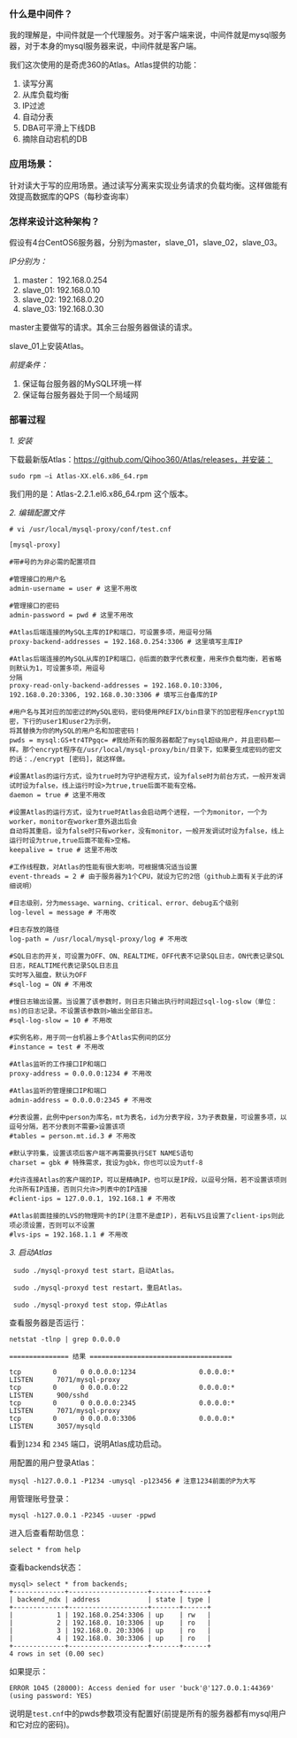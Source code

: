 ### 什么是中间件？

我的理解是，中间件就是一个代理服务。对于客户端来说，中间件就是mysql服务器，对于本身的mysql服务器来说，中间件就是客户端。

我们这次使用的是奇虎360的Atlas。Atlas提供的功能：

1. 读写分离
2. 从库负载均衡
3. IP过滤
4. 自动分表
5. DBA可平滑上下线DB
6. 摘除自动宕机的DB

### 应用场景：

针对读大于写的应用场景。通过读写分离来实现业务请求的负载均衡。这样做能有效提高数据库的QPS（每秒查询率）


### 怎样来设计这种架构？

假设有4台CentOS6服务器，分别为master，slave_01，slave_02，slave_03。

*IP分别为：*

1. master： 192.168.0.254
2. slave_01: 192.168.0.10
3. slave_02: 192.168.0.20
4. slave_03: 192.168.0.30

master主要做写的请求。其余三台服务器做读的请求。

slave_01上安装Atlas。

*前提条件：*

1. 保证每台服务器的MySQL环境一样
2. 保证每台服务器处于同一个局域网


### 部署过程

*1. 安装*

下载最新版Atlas：https://github.com/Qihoo360/Atlas/releases，并安装：

```
sudo rpm –i Atlas-XX.el6.x86_64.rpm
```

我们用的是：Atlas-2.2.1.el6.x86_64.rpm 这个版本。

*2. 编辑配置文件*

```
# vi /usr/local/mysql-proxy/conf/test.cnf

[mysql-proxy]

#带#号的为非必需的配置项目

#管理接口的用户名
admin-username = user # 这里不用改

#管理接口的密码
admin-password = pwd # 这里不用改

#Atlas后端连接的MySQL主库的IP和端口，可设置多项，用逗号分隔
proxy-backend-addresses = 192.168.0.254:3306 # 这里填写主库IP

#Atlas后端连接的MySQL从库的IP和端口，@后面的数字代表权重，用来作负载均衡，若省略则默认为1，可设置多项，用逗号
分隔
proxy-read-only-backend-addresses = 192.168.0.10:3306, 192.168.0.20:3306, 192.168.0.30:3306 # 填写三台备库的IP

#用户名与其对应的加密过的MySQL密码，密码使用PREFIX/bin目录下的加密程序encrypt加密，下行的user1和user2为示例，
将其替换为你的MySQL的用户名和加密密码！
pwds = mysql:GS+tr4TPgqc= #我给所有的服务器都配了mysql超级用户，并且密码都一样。那个encrypt程序在/usr/local/mysql-proxy/bin/目录下，如果要生成密码的密文的话：./encrypt [密码]，就这样做。

#设置Atlas的运行方式，设为true时为守护进程方式，设为false时为前台方式，一般开发调试时设为false，线上运行时设>为true,true后面不能有空格。
daemon = true # 这里不用改

#设置Atlas的运行方式，设为true时Atlas会启动两个进程，一个为monitor，一个为worker，monitor在worker意外退出后会
自动将其重启，设为false时只有worker，没有monitor，一般开发调试时设为false，线上运行时设为true,true后面不能有>空格。
keepalive = true # 这里不用改

#工作线程数，对Atlas的性能有很大影响，可根据情况适当设置
event-threads = 2 # 由于服务器为1个CPU，就设为它的2倍（github上面有关于此的详细说明）

#日志级别，分为message、warning、critical、error、debug五个级别
log-level = message # 不用改

#日志存放的路径
log-path = /usr/local/mysql-proxy/log # 不用改

#SQL日志的开关，可设置为OFF、ON、REALTIME，OFF代表不记录SQL日志，ON代表记录SQL日志，REALTIME代表记录SQL日志且
实时写入磁盘，默认为OFF
#sql-log = ON # 不用改

#慢日志输出设置。当设置了该参数时，则日志只输出执行时间超过sql-log-slow（单位：ms)的日志记录。不设置该参数则>输出全部日志。
#sql-log-slow = 10 # 不用改

#实例名称，用于同一台机器上多个Atlas实例间的区分
#instance = test # 不用改

#Atlas监听的工作接口IP和端口
proxy-address = 0.0.0.0:1234 # 不用改

#Atlas监听的管理接口IP和端口
admin-address = 0.0.0.0:2345 # 不用改

#分表设置，此例中person为库名，mt为表名，id为分表字段，3为子表数量，可设置多项，以逗号分隔，若不分表则不需要>设置该项
#tables = person.mt.id.3 # 不用改

#默认字符集，设置该项后客户端不再需要执行SET NAMES语句
charset = gbk # 特殊需求，我设为gbk，你也可以设为utf-8

#允许连接Atlas的客户端的IP，可以是精确IP，也可以是IP段，以逗号分隔，若不设置该项则允许所有IP连接，否则只允许>列表中的IP连接
#client-ips = 127.0.0.1, 192.168.1 # 不用改

#Atlas前面挂接的LVS的物理网卡的IP(注意不是虚IP)，若有LVS且设置了client-ips则此项必须设置，否则可以不设置
#lvs-ips = 192.168.1.1 # 不用改
```

*3. 启动Atlas*

```
 sudo ./mysql-proxyd test start，启动Atlas。

 sudo ./mysql-proxyd test restart，重启Atlas。

 sudo ./mysql-proxyd test stop，停止Atlas
```

查看服务器是否运行：

```
netstat -tlnp | grep 0.0.0.0

=============== 结果 ====================================

tcp        0      0 0.0.0.0:1234                0.0.0.0:*                   LISTEN      7071/mysql-proxy    
tcp        0      0 0.0.0.0:22                  0.0.0.0:*                   LISTEN      900/sshd            
tcp        0      0 0.0.0.0:2345                0.0.0.0:*                   LISTEN      7071/mysql-proxy    
tcp        0      0 0.0.0.0:3306                0.0.0.0:*                   LISTEN      3057/mysqld
```

看到`1234` 和 `2345` 端口，说明Atlas成功启动。

用配置的用户登录Atlas：

```
mysql -h127.0.0.1 -P1234 -umysql -p123456 # 注意1234前面的P为大写
```

用管理账号登录：

```
mysql -h127.0.0.1 -P2345 -uuser -ppwd
```

进入后查看帮助信息：

```
select * from help
```

查看backends状态：

```
mysql> select * from backends;
+-------------+--------------------+-------+------+
| backend_ndx | address            | state | type |
+-------------+--------------------+-------+------+
|           1 | 192.168.0.254:3306 | up    | rw   |
|           2 | 192.168.0. 10:3306 | up    | ro   |
|           3 | 192.168.0. 20:3306 | up    | ro   |
|           4 | 192.168.0. 30:3306 | up    | ro   |
+-------------+--------------------+-------+------+
4 rows in set (0.00 sec)

```

如果提示：

```
ERROR 1045 (28000): Access denied for user 'buck'@'127.0.0.1:44369' (using password: YES)
```

说明是`test.cnf`中的pwds参数项没有配置好(前提是所有的服务器都有mysql用户和它对应的密码)。

